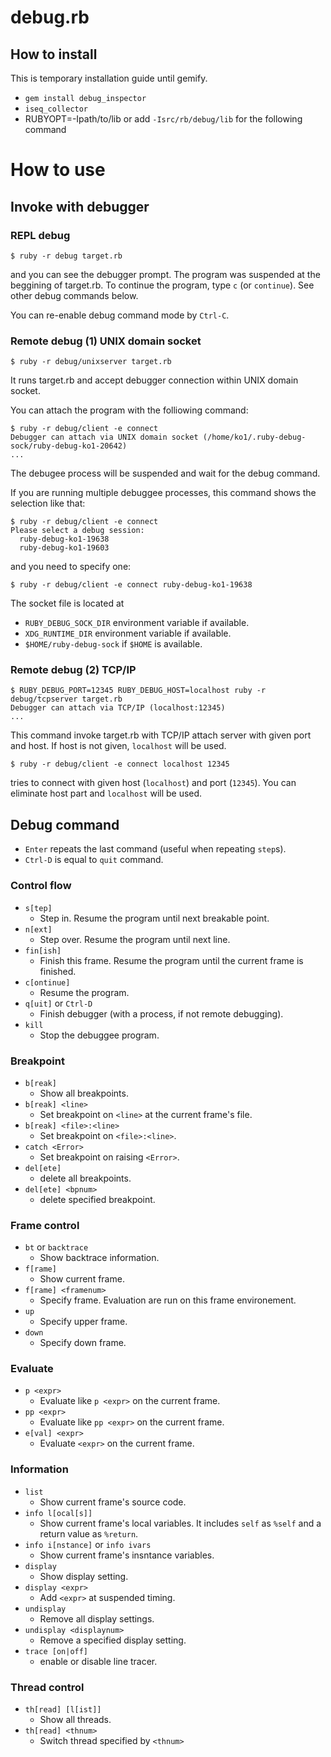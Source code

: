 # debug.rb

## How to install

This is temporary installation guide until gemify.

* `gem install debug_inspector`
* `iseq_collector`
* RUBYOPT=-Ipath/to/lib or add `-Isrc/rb/debug/lib` for the following command

# How to use

## Invoke with debugger

### REPL debug

```
$ ruby -r debug target.rb
```

and you can see the debugger prompt. The program was suspended at the beggining of target.rb. To continue the program, type `c` (or `continue`). See other debug commands below.

You can re-enable debug command mode by `Ctrl-C`.

### Remote debug (1) UNIX domain socket

```
$ ruby -r debug/unixserver target.rb
```

It runs target.rb and accept debugger connection within UNIX domain socket.

You can attach the program with the folliowing command:

```
$ ruby -r debug/client -e connect
Debugger can attach via UNIX domain socket (/home/ko1/.ruby-debug-sock/ruby-debug-ko1-20642)
...
```

The debugee process will be suspended and wait for the debug command.

If you are running multiple debuggee processes, this command shows the selection like that:

```
$ ruby -r debug/client -e connect
Please select a debug session:
  ruby-debug-ko1-19638
  ruby-debug-ko1-19603
```

and you need to specify one:

```
$ ruby -r debug/client -e connect ruby-debug-ko1-19638
```

The socket file is located at
* `RUBY_DEBUG_SOCK_DIR` environment variable if available.
* `XDG_RUNTIME_DIR` environment variable if available.
* `$HOME/ruby-debug-sock` if `$HOME` is available.

### Remote debug (2) TCP/IP

```
$ RUBY_DEBUG_PORT=12345 RUBY_DEBUG_HOST=localhost ruby -r debug/tcpserver target.rb
Debugger can attach via TCP/IP (localhost:12345)
...
```

This command invoke target.rb with TCP/IP attach server with given port and host. If host is not given, `localhost` will be used. 

```
$ ruby -r debug/client -e connect localhost 12345
```

tries to connect with given host (`localhost`) and port (`12345`). You can eliminate host part and `localhost` will be used.


## Debug command

* `Enter` repeats the last command (useful when repeating `step`s).
* `Ctrl-D` is equal to `quit` command.

### Control flow

* `s[tep]`
  * Step in. Resume the program until next breakable point.
* `n[ext]`
  * Step over. Resume the program until next line.
* `fin[ish]`
  * Finish this frame. Resume the program until the current frame is finished.
* `c[ontinue]`
  * Resume the program.
* `q[uit]` or `Ctrl-D`
  * Finish debugger (with a process, if not remote debugging).
* `kill`
  * Stop the debuggee program.

### Breakpoint

* `b[reak]`
  * Show all breakpoints.
* `b[reak] <line>`
  * Set breakpoint on `<line>` at the current frame's file.
* `b[reak] <file>:<line>`
  * Set breakpoint on `<file>:<line>`.
* `catch <Error>`
  * Set breakpoint on raising `<Error>`.
* `del[ete]`
  * delete all breakpoints.
* `del[ete] <bpnum>`
  * delete specified breakpoint.

### Frame control

* `bt` or `backtrace`
  * Show backtrace information.
* `f[rame]`
  * Show current frame.
* `f[rame] <framenum>`
  * Specify frame. Evaluation are run on this frame environement.
* `up`
  * Specify upper frame.
* `down`
  * Specify down frame.

### Evaluate

* `p <expr>`
  * Evaluate like `p <expr>` on the current frame.
* `pp <expr>`
  * Evaluate like `pp <expr>` on the current frame.
* `e[val] <expr>`
  * Evaluate `<expr>` on the current frame.

### Information

* `list`
  * Show current frame's source code.
* `info l[ocal[s]]`
  * Show current frame's local variables. It includes `self` as `%self` and a return value as `%return`.
* `info i[nstance]` or `info ivars`
  * Show current frame's insntance variables.
* `display`
  * Show display setting.
* `display <expr>`
  * Add `<expr>` at suspended timing.
* `undisplay`
  * Remove all display settings.
* `undisplay <displaynum>`
  * Remove a specified display setting.
* `trace [on|off]`
  * enable or disable line tracer.

### Thread control

* `th[read] [l[ist]]`
  * Show all threads.
* `th[read] <thnum>`
  * Switch thread specified by `<thnum>`

